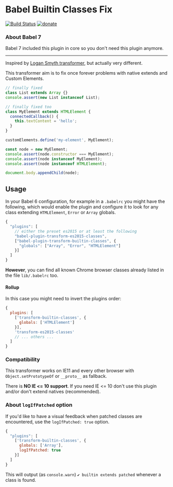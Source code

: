 # Babel Builtin Classes Fix

[![Build Status](https://travis-ci.org/WebReflection/babel-plugin-transform-builtin-classes.svg?branch=master)](https://travis-ci.org/WebReflection/babel-plugin-transform-builtin-classes) [![donate](https://img.shields.io/badge/$-donate-ff69b4.svg?maxAge=2592000&style=flat)](https://github.com/WebReflection/donate)

### About Babel 7

Babel 7 included this plugin in core so you don't need this plugin anymore.

- - -

Inspired by [Logan Smyth transformer](https://github.com/loganfsmyth/babel-plugin-transform-builtin-extend),
but actually very different.

This transformer aim is to fix once forever problems with native extends and Custom Elements.

```js
// finally fixed
class List extends Array {}
console.assert(new List instanceof List);

// finally fixed too
class MyElement extends HTMLElement {
  connectedCallback() {
    this.textContent = 'hello';
  }
}

customElements.define('my-element', MyElement);

const node = new MyElement;
console.assert(node.constructor === MyElement);
console.assert(node instanceof MyElement);
console.assert(node instanceof HTMLElement);

document.body.appendChild(node);
```

## Usage

In your Babel 6 configuration, for example in a `.babelrc` you might have the following,
which would enable the plugin and configure it to look for any class extending `HTMLElement`, `Error` or `Array` globals.

```js
{
  "plugins": [
    // either the preset es2015 or at least the following
    "babel-plugin-transform-es2015-classes",
    ["babel-plugin-transform-builtin-classes", {
      "globals": ["Array", "Error", "HTMLElement"]
    }]
  ]
}
```

**However**, you can find all known Chrome browser classes already listed in the file `lib/.babelrc` too.

#### Rollup

In this case you might need to invert the plugins order:
```js
{
  plugins: [
    ['transform-builtin-classes', {
      globals: ['HTMLElement']
    }],
    'transform-es2015-classes'
    // ... others ...
  ]
}
```


### Compatibility
This transformer works on IE11 and every other browser with `Object.setPrototypeOf` or `__proto__` as fallback.

There is **NO IE <= 10 support**. If you need IE <= 10 don't use this plugin and/or don't extend natives (recommended).


### About `logIfPatched` option
If you'd like to have a visual feedback when patched classes are encountered,
use the `logIfPatched: true` option.

```js
{
  "plugins": [
    ['transform-builtin-classes', {
      globals: ['Array'],
      logIfPatched: true
    }]
  ]
}
```

This will output (as `console.warn`) `✔ builtin extends patched` whenever a class is found.
